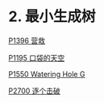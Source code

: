 # 2. 最小生成树

[P1396 营救](<P1396 营救/P1396 营救.md> "P1396 营救")

[P1195 口袋的天空](<P1195 口袋的天空/P1195 口袋的天空.md> "P1195 口袋的天空")

[P1550 Watering Hole G](<P1550 Watering Hole G/P1550 Watering Hole G.md> "P1550 Watering Hole G")

[P2700 逐个击破](<P2700 逐个击破/P2700 逐个击破.md> "P2700 逐个击破")
